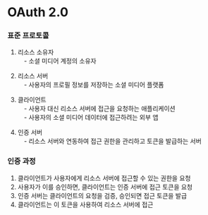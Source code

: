 # OAuth 2.0

### 표준 프로토콜

1. 리소스 소유자<br>
&emsp;- 소셜 미디어 계정의 소유자<br>

2. 리소스 서버<br>
&emsp;- 사용자의 프로필 정보를 저장하는 소셜 미디어 플랫폼<br>

3. 클라이언트<br>
&emsp;- 사용자 대신 리소스 서버에 접근을 요청하는 애플리케이션<br>
&emsp;- 사용자의 소셜 미디어 데이터에 접근하려는 외부 앱<br>

4. 인증 서버<br>
&emsp;- 리소스 서버와 연동하여 접근 권한을 관리하고 토큰을 발급하는 서버<br>

### 인증 과정
1. 클라이언트가 사용자에게 리소스 서버에 접근할 수 있는 권한을 요청<br>
2. 사용자가 이를 승인하면, 클라이언트는 인증 서버에 접근 토큰을 요청<br>
3. 인증 서버는 클라이언트의 요청을 검증, 승인되면 접근 토큰을 발급<br>
4. 클라이언트는 이 토큰을 사용하여 리소스 서버에 접근<br>

